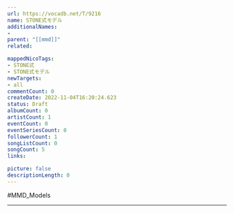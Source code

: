 ```yaml
---
url: https://vocadb.net/T/9216
name: STONE式モデル
additionalNames: 
- 
parent: "[[mmd]]"
related:

mappedNicoTags:
- STONE式
- STONE式モデル
newTargets:
- all
commentCount: 0
createDate: 2022-11-04T16:20:24.623
status: Draft
albumCount: 0
artistCount: 1
eventCount: 0
eventSeriesCount: 0
followerCount: 1
songListCount: 0
songCount: 5
links: 

picture: false
descriptionLength: 0
---
```


#MMD_Models



---

